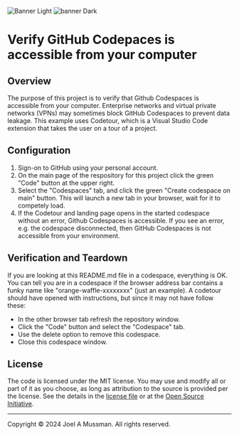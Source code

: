 [//]: # (README.md)
[//]: # (Copyright © 2024 Joel A Mussman. All rights reserved.)
[//]: #

![Banner Light](https://jmussman.github.io/cdn-fun/banners/banner-verify-github-codespaces-light.png#gh-light-mode-only)
![banner Dark](https://jmussman.github.io/cdn-fun/banners//banner-verify-github-codespaces-dark.png#gh-dark-mode-only)

# Verify GitHub Codepaces is accessible from your computer

## Overview

The purpose of this project is to verify that Github Codespaces is accessible from your computer.
Enterprise networks and virtual private networks (VPNs) may sometimes block GitHub Codespaces to prevent data leakage.
This example uses Codetour, which is a Visual Studio Code extension that takes the user on a tour of a project.

## Configuration

1. Sign-on to GitHub using your personal account.
1. On the main page of the respository for this project click the green "Code" button at the upper right.
1. Select the "Codespaces"  tab, and click the green "Create codespace on main" button.
This will launch a new tab in your browser, wait for it to competely load.
1. If the Codetour and landing page opens in the started codespace without an error, Github Codespaces is accessible.
If you see an error, e.g. the codespace disconnected, then GitHub Codespaces is not accessible from your environment.

## Verification and Teardown

If you are looking at this README.md file in a codespace, everything is OK.
You can tell you are in a codespace if the browser address bar contains a funky name like "orange-waffle-xxxxxxxx" (just an example).
A codetour should have opened with instructions, but since it may not have follow these:

* In the other browser tab refresh the repository window.
* Click the \"Code\" button and select the \"Codespace\" tab.
* Use the delete option to remove this codespace.
* Close this codespace window.

## License

The code is licensed under the MIT license. You may use and modify all or part of it as you choose, as long as attribution to the source is provided per the license. See the details in the [license file](./LICENSE.md) or at the [Open Source Initiative](https://opensource.org/licenses/MIT).


<hr>
Copyright © 2024 Joel A Mussman. All rights reserved.